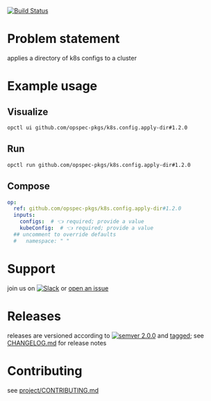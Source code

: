[![Build Status](https://github.com/opspec-pkgs/k8s.config.apply-dir/workflows/build/badge.svg?branch=main)](https://github.com/opspec-pkgs/k8s.config.apply-dir/actions?query=workflow%3Abuild+branch%3Amain)

# Problem statement

applies a directory of k8s configs to a cluster

# Example usage

## Visualize

```shell
opctl ui github.com/opspec-pkgs/k8s.config.apply-dir#1.2.0
```

## Run

```
opctl run github.com/opspec-pkgs/k8s.config.apply-dir#1.2.0
```

## Compose

```yaml
op:
  ref: github.com/opspec-pkgs/k8s.config.apply-dir#1.2.0
  inputs:
    configs:  # 👈 required; provide a value
    kubeConfig:  # 👈 required; provide a value
  ## uncomment to override defaults
  #   namespace: " "
```

# Support

join us on
[![Slack](https://img.shields.io/badge/slack-opctl-E01563.svg)](https://join.slack.com/t/opctl/shared_invite/zt-51zodvjn-Ul_UXfkhqYLWZPQTvNPp5w)
or
[open an issue](https://github.com/opspec-pkgs/k8s.config.apply-dir/issues)

# Releases

releases are versioned according to
[![semver 2.0.0](https://img.shields.io/badge/semver-2.0.0-brightgreen.svg)](http://semver.org/spec/v2.0.0.html)
and [tagged](https://git-scm.com/book/en/v2/Git-Basics-Tagging); see
[CHANGELOG.md](CHANGELOG.md) for release notes

# Contributing

see
[project/CONTRIBUTING.md](https://github.com/opspec-pkgs/project/blob/main/CONTRIBUTING.md)
